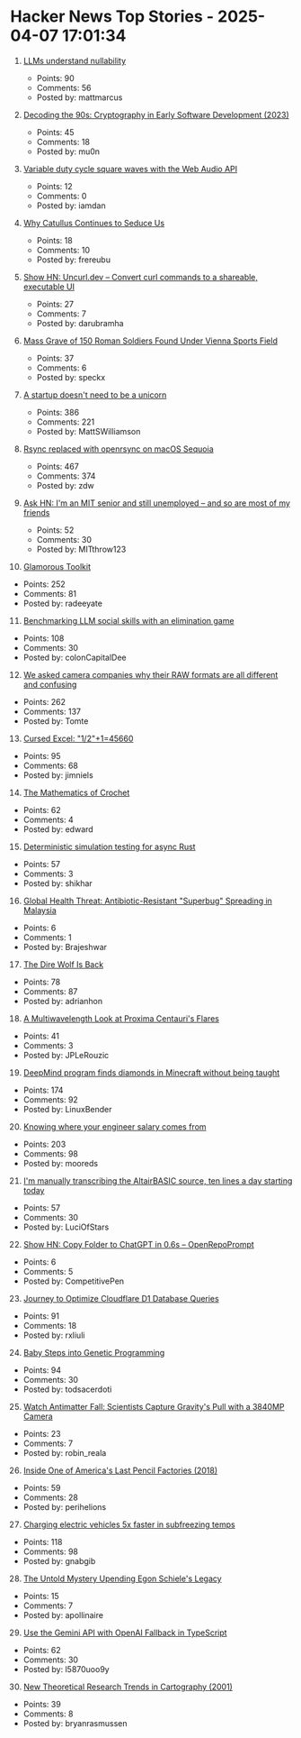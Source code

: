 # Hacker News Top Stories - 2025-04-07 17:01:34

1. [LLMs understand nullability](https://dmodel.ai/nullability-gentle/)
   - Points: 90
   - Comments: 56
   - Posted by: mattmarcus

2. [Decoding the 90s: Cryptography in Early Software Development (2023)](https://www.botanica.software/post/decoding-the-90s)
   - Points: 45
   - Comments: 18
   - Posted by: mu0n

3. [Variable duty cycle square waves with the Web Audio API](https://www.danblack.co/blog/variable-duty-cycle-square-wave)
   - Points: 12
   - Comments: 0
   - Posted by: iamdan

4. [Why Catullus Continues to Seduce Us](https://www.newyorker.com/magazine/2025/04/07/catullus-poems-book-review-stephen-mitchell-isobel-williams)
   - Points: 18
   - Comments: 10
   - Posted by: frereubu

5. [Show HN: Uncurl.dev – Convert curl commands to a shareable, executable UI](https://uncurl.dev/)
   - Points: 27
   - Comments: 7
   - Posted by: darubramha

6. [Mass Grave of 150 Roman Soldiers Found Under Vienna Sports Field](https://gizmodo.com/mass-grave-of-150-roman-soldiers-found-under-vienna-sports-field-2000584946)
   - Points: 37
   - Comments: 6
   - Posted by: speckx

7. [A startup doesn't need to be a unicorn](https://mattgiustwilliamson.substack.com/p/your-startup-doesnt-need-to-be-a)
   - Points: 386
   - Comments: 221
   - Posted by: MattSWilliamson

8. [Rsync replaced with openrsync on macOS Sequoia](https://derflounder.wordpress.com/2025/04/06/rsync-replaced-with-openrsync-on-macos-sequoia/)
   - Points: 467
   - Comments: 374
   - Posted by: zdw

9. [Ask HN: I'm an MIT senior and still unemployed – and so are most of my friends](undefined)
   - Points: 52
   - Comments: 30
   - Posted by: MITthrow123

10. [Glamorous Toolkit](https://gtoolkit.com//)
   - Points: 252
   - Comments: 81
   - Posted by: radeeyate

11. [Benchmarking LLM social skills with an elimination game](https://github.com/lechmazur/elimination_game)
   - Points: 108
   - Comments: 30
   - Posted by: colonCapitalDee

12. [We asked camera companies why their RAW formats are all different and confusing](https://www.theverge.com/tech/640119/camera-raw-spec-format-explained-adobe-dng-canon-nikon-sony-fujifilm)
   - Points: 262
   - Comments: 137
   - Posted by: Tomte

13. [Cursed Excel: "1/2"+1=45660](https://www.quadratichq.com/blog/cursed-excel-datetime-math)
   - Points: 95
   - Comments: 68
   - Posted by: jimniels

14. [The Mathematics of Crochet](https://hellohartblog.wordpress.com/2015/05/25/the-mathematics-of-crochet/)
   - Points: 62
   - Comments: 4
   - Posted by: edward

15. [Deterministic simulation testing for async Rust](https://s2.dev/blog/dst)
   - Points: 57
   - Comments: 3
   - Posted by: shikhar

16. [Global Health Threat: Antibiotic-Resistant "Superbug" Spreading in Malaysia](https://scitechdaily.com/global-health-threat-deadly-antibiotic-resistant-superbug-spreading-in-malaysia/)
   - Points: 6
   - Comments: 1
   - Posted by: Brajeshwar

17. [The Dire Wolf Is Back](https://www.newyorker.com/magazine/2025/04/14/the-dire-wolf-is-back)
   - Points: 78
   - Comments: 87
   - Posted by: adrianhon

18. [A Multiwavelength Look at Proxima Centauri's Flares](https://www.centauri-dreams.org/2025/04/01/a-multiwavelength-look-at-proxima-centauris-flares/)
   - Points: 41
   - Comments: 3
   - Posted by: JPLeRouzic

19. [DeepMind program finds diamonds in Minecraft without being taught](https://www.nature.com/articles/d41586-025-01019-w)
   - Points: 174
   - Comments: 92
   - Posted by: LinuxBender

20. [Knowing where your engineer salary comes from](https://www.seangoedecke.com/where-the-money-comes-from/)
   - Points: 203
   - Comments: 98
   - Posted by: mooreds

21. [I'm manually transcribing the AltairBASIC source, ten lines a day starting today](https://codeberg.org/luciofstars/altabasic)
   - Points: 57
   - Comments: 30
   - Posted by: LuciOfStars

22. [Show HN: Copy Folder to ChatGPT in 0.6s – OpenRepoPrompt](https://github.com/wildberry-source/open-repoprompt)
   - Points: 6
   - Comments: 5
   - Posted by: CompetitivePen

23. [Journey to Optimize Cloudflare D1 Database Queries](https://gist.github.com/rxliuli/be31cbded41ef7eac6ae0da9070c8ef8)
   - Points: 91
   - Comments: 18
   - Posted by: rxliuli

24. [Baby Steps into Genetic Programming](https://aerique.blogspot.com/2011/01/baby-steps-into-genetic-programming.html)
   - Points: 94
   - Comments: 30
   - Posted by: todsacerdoti

25. [Watch Antimatter Fall: Scientists Capture Gravity's Pull with a 3840MP Camera](https://scitechdaily.com/watch-antimatter-fall-scientists-capture-gravitys-pull-with-a-3840mp-camera/)
   - Points: 23
   - Comments: 7
   - Posted by: robin_reala

26. [Inside One of America's Last Pencil Factories (2018)](https://www.nytimes.com/2018/01/12/magazine/inside-one-of-americas-last-pencil-factories.html)
   - Points: 59
   - Comments: 28
   - Posted by: perihelions

27. [Charging electric vehicles 5x faster in subfreezing temps](https://news.umich.edu/charging-electric-vehicles-5x-faster-in-subfreezing-temps/)
   - Points: 118
   - Comments: 98
   - Posted by: gnabgib

28. [The Untold Mystery Upending Egon Schiele's Legacy](https://www.wsj.com/style/egon-schiele-artist-history-eb2480e8)
   - Points: 15
   - Comments: 7
   - Posted by: apollinaire

29. [Use the Gemini API with OpenAI Fallback in TypeScript](https://sometechblog.com/posts/try-gemini-api-with-openai-fallback/)
   - Points: 62
   - Comments: 30
   - Posted by: l5870uoo9y

30. [New Theoretical Research Trends in Cartography (2001)](https://www.researchgate.net/publication/26467883_NEW_THEORETICAL_RESEARCH_TRENDS_IN_CARTOGRAPHY)
   - Points: 39
   - Comments: 8
   - Posted by: bryanrasmussen

